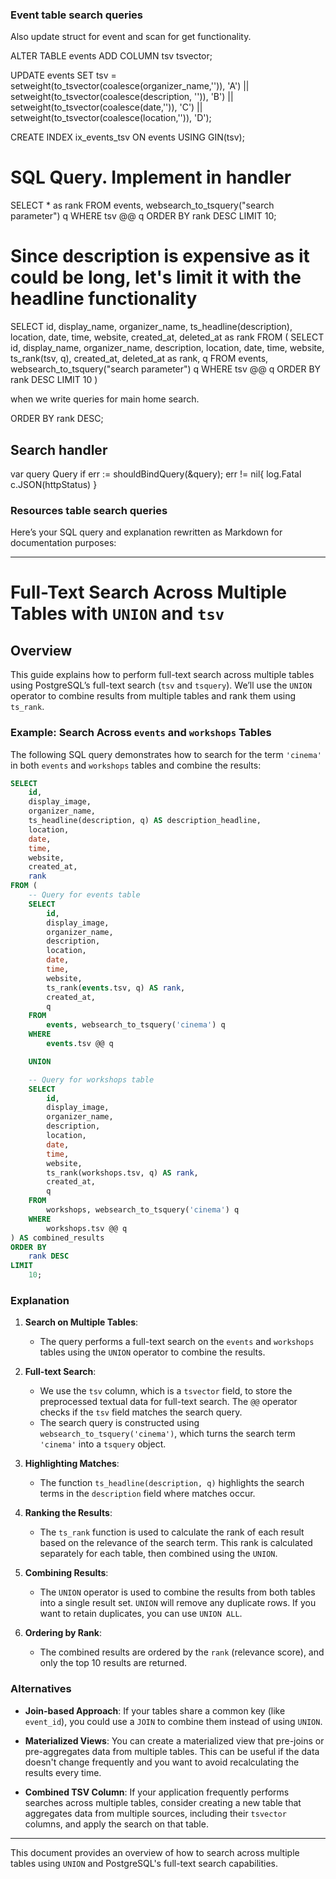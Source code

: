 ### Event table search queries
Also update struct for event and scan for get functionality.

ALTER TABLE events ADD COLUMN tsv tsvector;
<!-- use coalescs in case field is null -->
UPDATE events SET tsv =
    setweight(to_tsvector(coalesce(organizer_name,'')), 'A') ||
    setweight(to_tsvector(coalesce(description, '')), 'B') ||
    setweight(to_tsvector(coalesce(date,'')), 'C') ||
    setweight(to_tsvector(coalesce(location,'')), 'D');

CREATE INDEX ix_events_tsv ON events USING GIN(tsv);

# SQL Query. Implement in handler
<!-- using websearch to query instead of plainto_tsquery. read docs for more info if you forget -->
SELECT * as rank
FROM 
events, websearch_to_tsquery("search parameter") q
WHERE
 tsv @@ q
 ORDER BY
 rank DESC
 LIMIT 
 10;

 # Since description is expensive as it could be long, let's limit it with the headline functionality

SELECT id, display_name, organizer_name, ts_headline(description), location, date, time, website, created_at, deleted_at as rank
FROM (
    SELECT
       id, display_name, organizer_name, description, location, date, time, website, ts_rank(tsv, q), created_at, deleted_at as rank, q
    FROM
        events, websearch_to_tsquery("search parameter") q
    WHERE
        tsv @@ q
    ORDER BY
        rank DESC
        <!-- i -->
    LIMIT 
        10
)
<!-- UNION
+add search for other table --> when we write queries for main home search.
ORDER BY 
    rank DESC; 

## Search handler
var query Query
if err := shouldBindQuery(&query); err != nil{
    log.Fatal
    c.JSON(httpStatus)
}



### Resources table search queries


Here’s your SQL query and explanation rewritten as Markdown for documentation purposes:

---

# Full-Text Search Across Multiple Tables with `UNION` and `tsv`

## Overview

This guide explains how to perform full-text search across multiple tables using PostgreSQL’s full-text search (`tsv` and `tsquery`). We’ll use the `UNION` operator to combine results from multiple tables and rank them using `ts_rank`. 

### Example: Search Across `events` and `workshops` Tables

The following SQL query demonstrates how to search for the term `'cinema'` in both `events` and `workshops` tables and combine the results:

```sql
SELECT 
    id, 
    display_image, 
    organizer_name, 
    ts_headline(description, q) AS description_headline, 
    location, 
    date, 
    time, 
    website, 
    created_at, 
    rank
FROM (
    -- Query for events table
    SELECT
        id, 
        display_image, 
        organizer_name, 
        description, 
        location, 
        date, 
        time, 
        website, 
        ts_rank(events.tsv, q) AS rank, 
        created_at, 
        q
    FROM
        events, websearch_to_tsquery('cinema') q
    WHERE
        events.tsv @@ q

    UNION

    -- Query for workshops table
    SELECT
        id, 
        display_image, 
        organizer_name, 
        description, 
        location, 
        date, 
        time, 
        website, 
        ts_rank(workshops.tsv, q) AS rank, 
        created_at, 
        q
    FROM
        workshops, websearch_to_tsquery('cinema') q
    WHERE
        workshops.tsv @@ q
) AS combined_results
ORDER BY
    rank DESC
LIMIT 
    10;
```

### Explanation

1. **Search on Multiple Tables**:
   - The query performs a full-text search on the `events` and `workshops` tables using the `UNION` operator to combine the results.

2. **Full-text Search**:
   - We use the `tsv` column, which is a `tsvector` field, to store the preprocessed textual data for full-text search. The `@@` operator checks if the `tsv` field matches the search query.
   - The search query is constructed using `websearch_to_tsquery('cinema')`, which turns the search term `'cinema'` into a `tsquery` object.

3. **Highlighting Matches**:
   - The function `ts_headline(description, q)` highlights the search terms in the `description` field where matches occur.

4. **Ranking the Results**:
   - The `ts_rank` function is used to calculate the rank of each result based on the relevance of the search term. This rank is calculated separately for each table, then combined using the `UNION`.

5. **Combining Results**:
   - The `UNION` operator is used to combine the results from both tables into a single result set. `UNION` will remove any duplicate rows. If you want to retain duplicates, you can use `UNION ALL`.

6. **Ordering by Rank**:
   - The combined results are ordered by the `rank` (relevance score), and only the top 10 results are returned.

### Alternatives

- **Join-based Approach**: If your tables share a common key (like `event_id`), you could use a `JOIN` to combine them instead of using `UNION`.
  
- **Materialized Views**: You can create a materialized view that pre-joins or pre-aggregates data from multiple tables. This can be useful if the data doesn't change frequently and you want to avoid recalculating the results every time.

- **Combined TSV Column**: If your application frequently performs searches across multiple tables, consider creating a new table that aggregates data from multiple sources, including their `tsvector` columns, and apply the search on that table.

---

This document provides an overview of how to search across multiple tables using `UNION` and PostgreSQL's full-text search capabilities.